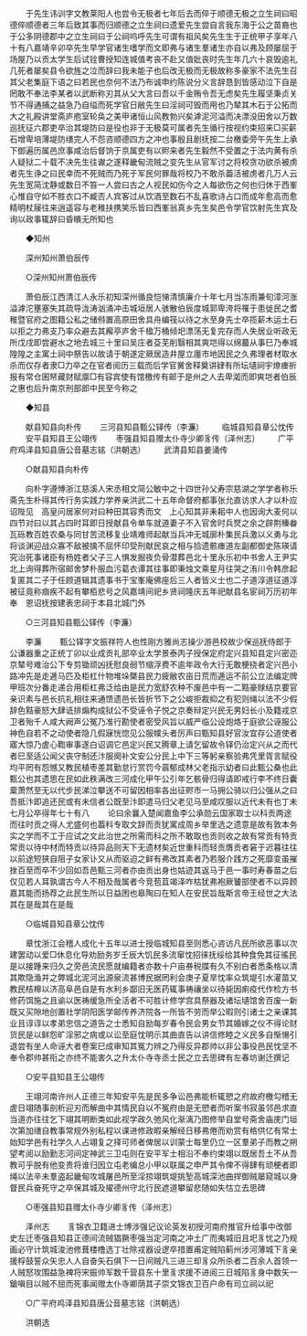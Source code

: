 <!-- { "loadSidebar": true } -->
　　于先生讳训字文教莱阳人也尝令无极者七年后去而倅于顺德无极之立生祠曰昭德倅顺德者三年后致其事而归顺德之立生祠曰遗爱先生尝自言我东海于公之苗裔也于公多阴德郡中之立生祠曰于公祠呜呼先生可谓有祖风矣先生生于正统甲子享年八十有八嘉靖辛卯卒先生早学官诸生嗜学而文即弗与诸生羣诸生亦自以弗及顾屡屈于场屋乃以贡太学生后试铨曹授知连城值考丧不赴又值妣丧时先生年几六十哀毁逾礼几死者屡矣县令欲旌之泣而辞曰我未能子也后改无极而无极故称多豪家不法先生召其父老集庭下语之曰若民也奈何不法乃布诚申约陈说分义言辞恳到皆感动泣下自是罔敢不奉法李某者以武断称刃其从父大言曰吾以千金贿令吾无虑矣先生履坚秉贞关节不得通捕之益急乃自缢而死学官日敝先生曰淫祠可毁而用也乃辇其木石于公拓而大之礼殿讲堂斋庐庖室轮奂之美甲诸恒山风教勃兴矣滹泥河溢而决漂没田舍以万数巡抚征六郡吏卒治其堤防曰是役也非于无极莫可属者先生循行按视约束招来□买薪石增卑培薄堤防缮完人不怨咨顺德四方之冲也事殷且剧抚按二台檄委旁午先生上承下御遍历属邑庶事咸治后督饷于京属吏有以赆来者先生毅然不受置之于法内黄有杀人疑狱二十载不决先生往谳之遂释畿甸流贼之变先生从官军讨之将校贪功欲杀被虏者先生诤之曰民幸而不死贼而乃死于军民何罪哉将校乃不敢杀葢活被虏者几万人云先生宽简沈静或数日不笞一人尝曰古之人视民如伤今之人每欲伤之何也归休于西峯心惟自守如不胜衣口不臧否人宾客过从饮酒至数石不乱喜歌诗占口而成年愈高而愈精明杖屦往来逍遥容与老稚扶携笑乐皆曰西峯翁真乡先生矣邑令学官饮射先生宾及询以政事辄辞曰昏瞶无所知也 

　　◆知州 

　　深州知州萧伯辰传 

　　○深州知州萧伯辰传 

　　萧伯辰江西清江人永乐初知深州循良恺悌清慎廉介十年七月当冻雨兼旬漳河涨溢滹沱壅塞失其疏导泷涛汹涌冲击城垣居人骇散伯辰度城郭卑洿将罹于患徙民之耆稚暨官府之图籍公私之储偫置高原田舍具舟编筏以待之水至身先士卒揽薪木运土石以拒之力弗支乃率众避去其廨亭庐舍千楹万桶倾圯漂荡无复完存而人失居业听政无所戊戌即尝避水之地去城三十里曰吴庄者芟芜削翳相其爽垲得以绵蕞从事巳乃奉城隍隍之主寓土祠中祭告以故请于朝遂定厥居造井屋立廛市地因民之久弗理者材取水杀而仅存者隶□力卒之在官者阅历三载而后学官黉舍释奠讲肄有所坛壝祠宇燎瘗祈报有常仓囷帑藏财赋廪□有容宾使有馆檄传有邮于是州之人去卑洳而即爽垲者伯辰之惠也后升南京刑部郎中民至今称之 

　　◆知县 

　　献县知县向朴传 
　　三河县知县甄公铎传（李濂） 
　　临城县知县章公忱传 
　　安平县知县王公翊传 
　　枣强县知县赠太仆寺少卿豸传（泽州志） 
　　广平府鸡泽县知县唐公音墓志铭（洪朝选） 
　　武清县知县姜涌传 

　　○献县知县向朴传 

　　向朴字遵愽浙江慈溪人宋丞相文简公敏中之十四世孙父寿宗慈湖之学学者称乐斋先生朴得其传行务实践力学养亲洪武二十五年命督府都事张允直访求人才以朴应诏陛见　高皇问居家何对曰种田其容秀而文　上心知其非耒耜中人也因询大麦何以四节对曰以其占四时耳即日授献县令单车就道妻子不入官舍时兵燹之余之辟荆榛畚瓦砾教百姓农桑与同甘苦流移复业靖难师起献当兵冲无城廓朴集民兵激以义勇与北将谈渊迎战众寡不敌被擒不屈怀印受刑献民哀之相与拾遗骸瘗道左副都御史陈瑛请究治死事诸臣有杨姓者父子三人惧发掘夜负骨潜葬邑北十里永乐初中书舍人王尹实北上询得葬所宿邮舍梦朴服血污葛衣谭其往事即秉烛文乘星月往哭之洧川令韩彦起复匿其二子于任顾道辑其遗事书于宝峯庵佛座后三人者皆义士也二子道淳道征道淳被征竟称痼疾不起有攀栢悲号之风嘉靖间祀乡贤祠隆庆五年祀献县名宦祠万历初年奉　恩诏抚按建表忠祠于本县北城门外 

　　○三河县知县甄公铎传（李濂） 

　　李濂 
　　甄公铎字文振祥符人也性刚方雅尚志操少游邑校故少保巡抚侍郎于公谦器重之正统丁卯以业成贡礼部卒业太学景泰丙子授保定府定兴县知县定兴密迩京辇号难治公下专剪锄顽凶抚慰良弱节缩浮费不逾年政令大行无敢梗挠者定兴邑小路冲先是走逓马匹及柜杠什物堆垛槩县民力疲敝农亩日荒而逓运不前公立法编定牌甲班次分番走递合用柜杠弗泛给由是民力宽舒农种不废邑中有一二黠豪赇结京要官亲识素与邑长抗礼相往来通馈遗邑长皆折节下之公峻拒裁抑之有犯则绳以法不少假辞色黠豪怒大肆诋排煽构成狱公不受诬令子悦之京奏辩定兴民无男妇长小及籍戎京卫者殆千人咸大阙声公冤乃准行勘使者密受风旨以威严临公设炮烙于庭欲公诬服公神色自若不之动使者隐几假寐恍惚见公服幞头者厉声曰甄知县好官汝宜存公道使者寤大惊乃虗心鞫审事遂白诏调它邑定兴民又腾章上请乞留故令铎仍治定兴从之而代者巳至适公闻父丧守制还汴服阕补文安公分民上中下三等躬亲察验弗凭里胥言赋役均平罔有怨憾又教民植枣差其勤怠行赏罚今蓊郁成林父老指示幼者曰此甄公桑也此甄公也其遗思在民如此秩满改三河成化甲午公引年乞骸骨归得请即戒行李不终日囊槖萧然至无以代步民涕泣攀送不可留因相率各出征赆市一马拥公骑以归公强从之曰吾抵汴即追还民或有未信者公既至汴即遣马归父老见马至咸叹服以近代未有也丁未七月公卒得年七十有八 
　　论曰余曩入楚闻嘉鱼李公承勋云国家取士以科贡两途而往时贡之得人尤盛何也葢科专取文辞而贡犹寓成周乡举里选之遗意是故有敦本务实之学而不工于应试之文此治世之所需而科之所不敢取也贡则收之故有常贡有特贡常贡以待中材而特贡以待异品则天下无遗材矣近世重科而轻贡膺贡者窘于迟暮往往以前途短狭自阻子女家讣又从而驱迫之鲜有弗改其素者乃若服介践方之死靡变虽摧挫百至而卒不少回如吾邑甄三河者亦由贡出身也姑迹其返马于邑一事时寿春苗之后仅见若人耳孰谓古今人不相及哉属者今竞苞苴竭泽咋枯犹弗袍厥饕部使者不以异顾嘉其能而扬荐之此民生所以日益困也皋陶曰在知人在安民旨哉斯言帝王经世之大法其在是哉其在是哉 

　　○临城县知县章公忱传 

　　章忱浙江会稽人成化十五年以进士授临城知县至则悉心咨访凡民所欲恶事以次建罢动以爱□休息化导劝励务岁壬辰大饥民多流窜忱招徕抚绥给其种食免其征徭民是以接踵来归久之旁邑流民愿就编籍者亦数十户亩券税牒有久不别白者悉条格以清其欺隐渔并之弊城北泥河出源泉流甚博民据罔利会庚子夏旱忱率众筑堤引水灌苗又教民桔槔以济高阜邑自是有水利乡鄙旧无医药辄事祷禳坐以待毙因痢疫代作检方书修药饵施之且谕以医祷缓急所全活者不可胜计修学宫具祭器及诸坛壝馆舍百废一新既又买隙地创置社学阴阳医学邮传养济院各一所皆不劳而举公暇则引诸士之亲课其业且谆谆以孝弟忠信之道告之士悉知自励每岁春令民会男女节其婚嫁之仪不得论财货民是以鲜怨旷淫邪之病或以讼至庭忱明示其曲直告以讲信修睦之义民多自惭愓引退尝有坐人命诬大者卷案巳成审知其冤力辨之乃得反异郡帅以非公事役邑民忱坚不奉令郡帅甚衔之亦终不能害久之升太仆寺寺丞士民之立去思碑有左春坊谢迁撰记 

　　○安平县知县王公翊传 

　　王翊河南许州人正德三年知安平先是民多争讼邑弗能析辄愬之府故府檄勾稽无虗日翊随事剖析迎刃而解曲中其情民自以不冤府由是无愬者而听案书寂虽邻邑求直当道亦往往乞下翊其明断类如此视学政久弛风化渐漓乃图修举自堂号斋舍庙庑门垣次第加缮自教事常规外别私程以课进修政暇亲解经日移弗倦而劝赏有格供亿有常士始知学邑有社学久人占翊复之择可师者俾居以训蒙士每里仍立一区羣弟子而教之朔望考阅以励勤志河间定神武三卫屯则在安平军士相沿不奉约束翊以既居吾土不从吾教可乎脱有他变贵将谁归因立屯老编总小甲以联属之申严其令俾不得肆有顽梗者即绳以法辛未羣盗起畿甸攻城屠邑所至淫掠翊筑堤挑堑高城深池曲捍御贼屡窥城以身督民兵奋死守之卒保其城及擢德州守北行民遮道攀留悲随如失怙立去思碑 

　　○枣强县知县赠太仆寺少卿豸传（泽州志） 

　　泽州志 
　　豸锦衣卫籍进士博涉强记议论英发初授河南府推官升给事中改御史左迁枣强县知县正德间流贼猖獗枣强当定河南之冲土广而夷城旧且圯豸忧之乃规画必守计筑城浚池修葺楼橹选丁壮除戎器设逻卒措置甫定贼陷蓟州涉河薄城下豸亲援桴鼓誓众矢忠人人自奋矢石俱下一日间贼凡三进三却豸众所杀者二百余人首领一人贼怒攻围益急裨将宋振帅军数千营县东十里豸求援不进阅三日城陷豸身中数矢一鎗嗔目以贼不屈而死事闻赠太仆寺卿荫其子崇文锦衣卫百户命有司立祠以祀 

　　○广平府鸡泽县知县唐公音墓志铭（洪朝选） 

　　洪朝选 
